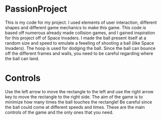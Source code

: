 # PassionProject
This is my code for my project. I used elements of user interaction, different shapes and different game mechanics to make this game. This code is based off numerous already made collision games, and I gained inspiration for this project off of Space Invaders. I made the ball present itself at a random size and speed to emulate a feeeling of shooting a ball (like Space Invaders). The hoop is used for dodging the ball. Since the ball can bounce off the different frames and walls, you need to be careful regarding where the ball can land. 

# Controls
Use the left arrow to move the rectangle to the left and use the right arrow key to move the rectangle to the right side.
The aim of the game is to minimize how many times the ball touches the rectangle! Be careful since the ball could come at different speeds and times. These are the main controls of the game and the only ones that you need.

